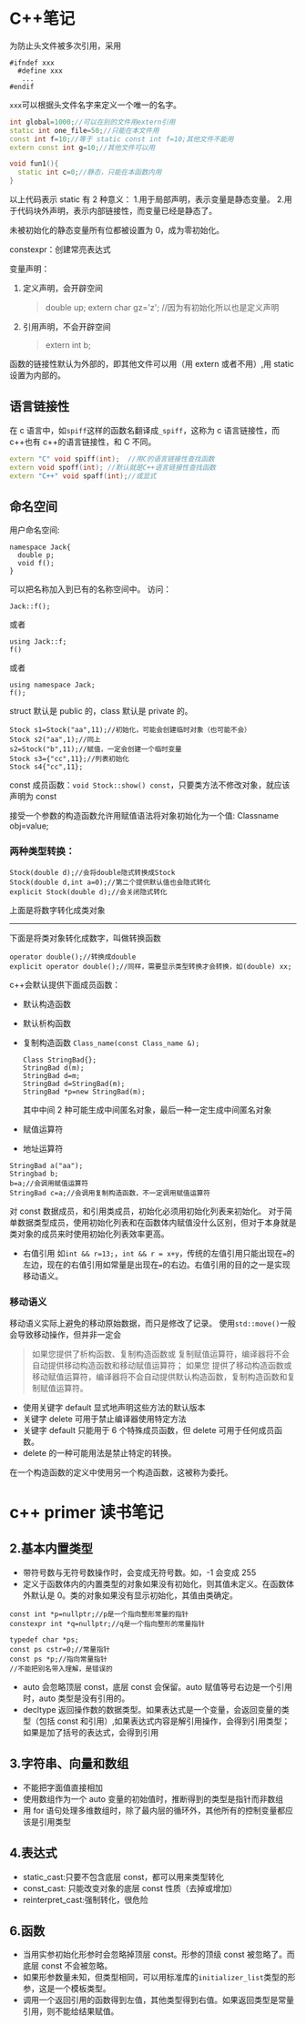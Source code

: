 # C++笔记


为防止头文件被多次引用，采用

```
#ifndef xxx
  #define xxx
   ...
#endif
```

`xxx`可以根据头文件名字来定义一个唯一的名字。

```cpp
int global=1000;//可以在别的文件用extern引用
static int one_file=50;//只能在本文件用
const int f=10;//等于 static const int f=10;其他文件不能用
extern const int g=10;//其他文件可以用

void fun1(){
  static int c=0;//静态，只能在本函数内用
}
```

以上代码表示 static 有 2 种意义： 1.用于局部声明，表示变量是静态变量。 2.用于代码块外声明，表示内部链接性，而变量已经是静态了。

未被初始化的静态变量所有位都被设置为 0，成为零初始化。

constexpr：创建常亮表达式

变量声明：

1. 定义声明，会开辟空间
    > double up;
    > extern char gz='z'; //因为有初始化所以也是定义声明
2. 引用声明，不会开辟空间
    > extern int b;

函数的链接性默认为外部的，即其他文件可以用（用 extern 或者不用）,用 static 设置为内部的。

## 语言链接性

在 c 语言中，如`spiff`这样的函数名翻译成`_spiff`，这称为 c 语言链接性，而 c++也有 c++的语言链接性，和 C 不同。

```c++
extern "C" void spiff(int);  //用C的语言链接性查找函数
extern void spoff(int); //默认就是C++语言链接性查找函数
extern "C++" void spaff(int);//或显式
```

## 命名空间

用户命名空间:

```
namespace Jack{
  double p;
  void f();
}
```

可以把名称加入到已有的名称空间中。
访问：

```
Jack::f();
```

或者

```
using Jack::f;
f()
```

或者

```
using namespace Jack;
f();
```

struct 默认是 public 的，class 默认是 private 的。

```
Stock s1=Stock("aa",11);//初始化，可能会创建临时对象（也可能不会）
Stock s2("aa",1);//同上
s2=Stock("b",11);//赋值，一定会创建一个临时变量
Stock s3={"cc",11};//列表初始化
Stock s4{"cc",11};
```

const 成员函数：`void Stock::show() const`，只要类方法不修改对象，就应该 声明为 const

接受一个参数的构造函数允许用赋值语法将对象初始化为一个值:
Classname obj=value;

### 两种类型转换：

```
Stock(double d);//会将double隐式转换成Stock
Stock(double d,int a=0);//第二个提供默认值也会隐式转化
explicit Stock(double d);//会关闭隐式转化
```

上面是将数字转化成类对象

---

下面是将类对象转化成数字，叫做转换函数

```
operator double();//转换成double
explicit operator double();//同样，需要显示类型转换才会转换，如(double) xx;
```

c++会默认提供下面成员函数：

-   默认构造函数
-   默认析构函数
-   复制构造函数
    `Class_name(const Class_name &);`

    ```
    Class StringBad{};
    StringBad d(m);
    StringBad d=m;
    StringBad d=StringBad(m);
    StringBad *p=new StringBad(m);
    ```

    其中中间 2 种可能生成中间匿名对象，最后一种一定生成中间匿名对象

-   赋值运算符
-   地址运算符

```
StringBad a("aa");
Stringbad b;
b=a;//会调用赋值运算符
StringBad c=a;//会调用复制构造函数，不一定调用赋值运算符
```

对 const 数据成员，和引用类成员，初始化必须用初始化列表来初始化。
对于简单数据类型成员，使用初始化列表和在函数体内赋值没什么区别，但对于本身就是类对象的成员来时使用初始化列表效率更高。

-   右值引用
    如`int && r=13;`，`int && r = x+y`，传统的左值引用只能出现在`=`的左边，现在的右值引用如常量是出现在`=`的右边。右值引用的目的之一是实现移动语义。

### 移动语义

移动语义实际上避免的移动原始数据，而只是修改了记录。
使用`std::move()`一般会导致移动操作，但并非一定会

> 如果您提供了析构函数、复制构造函数或 复制赋值运算符，编译器将不会自动提供移动构造函数和移动赋值运算符；
> 如果您 提供了移动构造函数或移动赋值运算符，编译器将不会自动提供默认构造函数，复制构造函数和复制赋值运算符。

-   使用关键字 default 显式地声明这些方法的默认版本
-   关键字 delete 可用于禁止编译器使用特定方法
-   关键字 default 只能用于 6 个特殊成员函数，但 delete 可用于任何成员函数。
-   delete 的一种可能用法是禁止特定的转换。

在一个构造函数的定义中使用另一个构造函数，这被称为委托。

# c++ primer 读书笔记

## 2.基本内置类型

-   带符号数与无符号数操作时，会变成无符号数。如，-1 会变成 255
-   定义于函数体内的内置类型的对象如果没有初始化，则其值未定义。在函数体外默认是 0。类的对象如果没有显示初始化，其值由类确定。

```
const int *p=nullptr;//p是一个指向整形常量的指针
constexpr int *q=nullptr;//q是一个指向整形的常量指针

typedef char *ps;
const ps cstr=0;//常量指针
const ps *p;//指向常量指针
//不能把别名带入理解，是错误的
```

-   auto 会忽略顶层 const，底层 const 会保留。auto 赋值等号右边是一个引用时，auto 类型是没有引用的。
-   decltype 返回操作数的数据类型。如果表达式是一个变量，会返回变量的类型（包括 const 和引用）,如果表达式内容是解引用操作，会得到引用类型；如果是加了括号的表达式，会得到引用

## 3.字符串、向量和数组

-   不能把字面值直接相加
-   使用数组作为一个 auto 变量的初始值时，推断得到的类型是指针而非数组
-   用 for 语句处理多维数组时，除了最内层的循环外，其他所有的控制变量都应该是引用类型

## 4.表达式

-   static_cast:只要不包含底层 const，都可以用来类型转化
-   const_cast: 只能改变对象的底层 const 性质（去掉或增加）
-   reinterpret_cast:强制转化，很危险

## 6.函数

-   当用实参初始化形参时会忽略掉顶层 const。形参的顶级 const 被忽略了。而底层 const 不会被忽略。
-   如果形参数量未知，但类型相同，可以用标准库的`initializer_list`类型的形参，这是一个模板类型。
-   调用一个返回引用的函数得到左值，其他类型得到右值。如果返回类型是常量引用，则不能给结果赋值。

